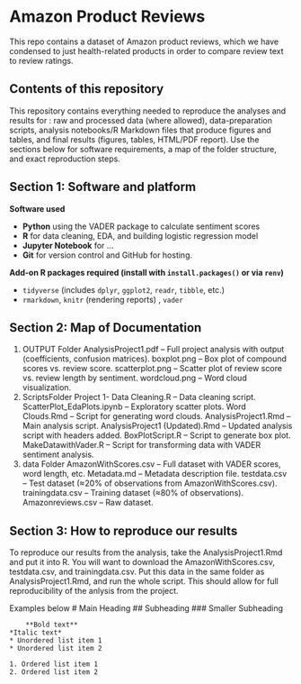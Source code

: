 # Amazon Product Reviews
This repo contains a dataset of Amazon product reviews, which we have condensed to just health-related products in order to compare review text to review ratings. 

## Contents of this repository
This repository contains everything needed to reproduce the analyses and results for **<Amazon Product Reviews>**: raw and processed data (where allowed), data-preparation scripts, analysis notebooks/R Markdown files that produce figures and tables, and final results (figures, tables, HTML/PDF report). Use the sections below for software requirements, a map of the folder structure, and exact reproduction steps.

## Section 1: Software and platform
**Software used**
- **Python** using the VADER package to calculate sentiment scores
- **R** for data cleaning, EDA, and building logistic regression model
- **Jupyter Notebook** for ...
- **Git** for version control and GitHub for hosting.

**Add-on R packages required (install with `install.packages()` or via `renv`)**
- `tidyverse` (includes `dplyr`, `ggplot2`, `readr`, `tibble`, etc.)
- `rmarkdown`, `knitr` (rendering reports) , `vader`

## Section 2: Map of Documentation
1. OUTPUT Folder
AnalysisProject1.pdf – Full project analysis with output (coefficients, confusion matrices).
boxplot.png – Box plot of compound scores vs. review score.
scatterplot.png – Scatter plot of review score vs. review length by sentiment.
wordcloud.png – Word cloud visualization.
2. ScriptsFolder
Project 1- Data Cleaning.R – Data cleaning script.
ScatterPlot_EdaPlots.ipynb – Exploratory scatter plots.
Word Clouds.Rmd – Script for generating word clouds.
AnalysisProject1.Rmd – Main analysis script.
AnalysisProject1 (Updated).Rmd – Updated analysis script with headers added.
BoxPlotScript.R – Script to generate box plot.
MakeDatawithVader.R – Script for transforming data with VADER sentiment analysis.
3. data Folder
AmazonWithScores.csv – Full dataset with VADER scores, word length, etc.
Metadata.md – Metadata description file.
testdata.csv – Test dataset (≈20% of observations from AmazonWithScores.csv).
trainingdata.csv – Training dataset (≈80% of observations).
Amazonreviews.csv – Raw dataset.

## Section 3: How to reproduce our results
To reproduce our results from the analysis, take the AnalysisProject1.Rmd and put it into R. You will want to download the AmazonWithScores.csv, testdata.csv, and trainingdata.csv. Put this data in the same folder as AnalysisProject1.Rmd, and run the whole script. This should allow for full reproducibility of the anlysis from the project.


Examples below
    # Main Heading
    ## Subheading
    ### Smaller Subheading

        **Bold text**
    *Italic text*
    * Unordered list item 1
    * Unordered list item 2

    1. Ordered list item 1
    2. Ordered list item 2
